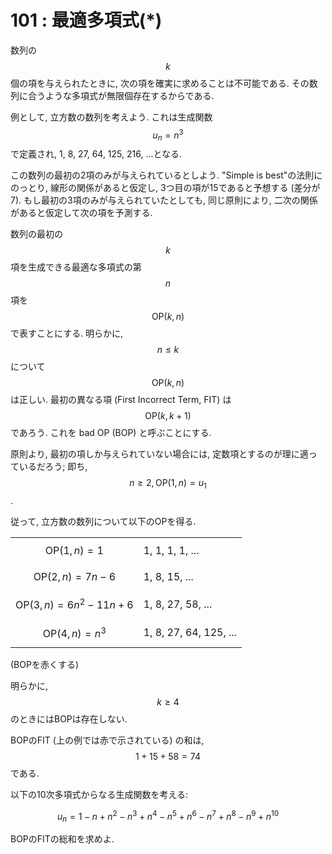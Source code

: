 # 101 : 最適多項式(\*)

数列の$$k$$個の項を与えられたときに, 次の項を確実に求めることは不可能である. その数列に合うような多項式が無限個存在するからである.

例として, 立方数の数列を考えよう. これは生成関数$$u_n = n^3$$で定義され, 1, 8, 27, 64, 125, 216, ...となる.

この数列の最初の2項のみが与えられているとしよう. "Simple is best"の法則にのっとり, 線形の関係があると仮定し, 3つ目の項が15であると予想する (差分が7). もし最初の3項のみが与えられていたとしても, 同じ原則により, 二次の関係があると仮定して次の項を予測する.

数列の最初の$$k$$項を生成できる最適な多項式の第$$n$$項を$$\textrm{OP}(k, n)$$で表すことにする. 明らかに,$$n ≤ k$$について$$\textrm{OP}(k, n)$$は正しい. 最初の異なる項 (First Incorrect Term, FIT) は$$\textrm{OP}(k, k+1)$$であろう. これを bad OP (BOP) と呼ぶことにする.

原則より, 最初の項しか与えられていない場合には, 定数項とするのが理に適っているだろう; 即ち,$$n ≥ 2, \textrm{OP}(1, n) = u_1$$.

従って, 立方数の数列について以下のOPを得る.

|                                    |                        |
| ---------------------------------- | ---------------------- |
| $$\textrm{OP}(1, n) = 1$$          | 1, 1, 1, 1, ...        |
| $$\textrm{OP}(2, n) = 7n−6$$       | 1, 8, 15, ...          |
| $$\textrm{OP}(3, n) = 6n^2−11n+6$$ | 1, 8, 27, 58, ...      |
| $$\textrm{OP}(4, n) = n^3$$        | 1, 8, 27, 64, 125, ... |

(BOPを赤くする)

明らかに,$$k ≥ 4$$のときにはBOPは存在しない.

BOPのFIT (上の例では赤で示されている) の和は,$$1 + 15 + 58 = 74$$である.

以下の10次多項式からなる生成関数を考える:

$$u_n = 1 − n + n^2 − n^3 + n^4 − n^5 + n^6 − n^7 + n^8 − n^9 + n^{10}$$

BOPのFITの総和を求めよ.
